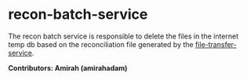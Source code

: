 # recon-batch-service

The recon batch service is responsible to delete the files in the internet temp db based on the reconciliation file generated by the [file-transfer-service](https://github.com/amirahadam/file-transfer-service).

**Contributors: Amirah (amirahadam)**
